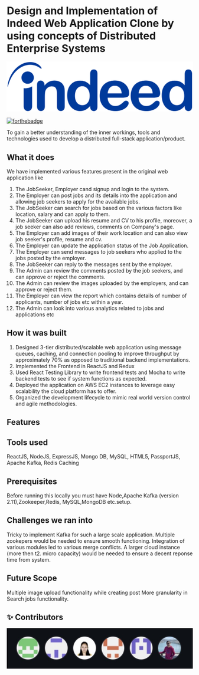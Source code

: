 # Design and Implementation of Indeed Web Application Clone by using concepts of Distributed Enterprise Systems

<p align="center">
  <img src="https://github.com/Priyanka-NAM/Indeed/blob/develop/frontend/public/Images/Indeed_logo.png"/>
</p>


[![forthebadge](https://forthebadge.com/images/badges/made-with-javascript.svg)](https://forthebadge.com)


To gain a better understanding of the inner workings, tools and technologies used to develop a distributed full-stack application/product.

## What it does
We have implemented various features present in the original web application like
1) The JobSeeker, Employer cand signup and login to the system.
2) The Employer can post jobs and its details into the application and allowing job seekers to apply for the available jobs.
3) The JobSeeker can search for jobs based on the various factors like location, salary and can apply to them.
4) The JobSeeker can upload his resume and CV to his profile, moreover, a job seeker can also add reviews, comments on Company's page.
5) The Employer can add images of their work location and can also view job seeker's profile, resume and cv.
6) The Employer can update the application status of the Job Application.
7) The Employer can send messages to job seekers who applied to the jobs posted by the employer.
8) The JobSeeker can reply to the messages sent by the employer.
9) The Admin can review the comments posted by the job seekers, and can approve or reject the comments.
10) The Admin can review the images uploaded by the employers, and can approve or reject them.
11) The Employer can view the report which contains details of number of applicants, number of jobs etc within a year. 
12) The Admin can look into various analytics related to jobs and applications etc

## How it was built
1) Designed 3-tier distributed/scalable web application using message queues, caching, and connection pooling to improve throughput by approximately 70% as opposed to traditional backend implementations.
2) Implemented the Frontend in ReactJS and Redux  
3) Used React Testing Library to write frontend tests and Mocha to write backend tests to see if system functions as expected.
4) Deployed the application on AWS EC2 instances to leverage easy scalability the cloud platform has to offer. 
5) Organized the development lifecycle to mimic real world version control and agile methodologies.

## Features

## Tools used 
 ReactJS, NodeJS, ExpressJS, Mongo DB, MySQL, HTML5, PassportJS, Apache Kafka, Redis Caching

## Prerequisites
Before running this locally you must have Node,Apache Kafka (version 2.11),Zookeeper,Redis, MySQL,MongoDB etc.setup.

## Challenges we ran into
Tricky to implement Kafka for such a large scale application. Multiple zookepers would be needed to ensure smooth functioning.
Integration of various modules led to various merge conflicts.
A larger cloud instance (more then t2. micro capacity) would be needed to ensure a decent reponse time from system.

## Future Scope
Multiple image upload functionality while creating post
More granularity in Search jobs functionality.

## ✨ Contributors
<a href="https://github.com/Priyanka-NAM/Indeed/graphs/contributors">
  <img src="https://github.com/Priyanka-NAM/Indeed/blob/develop/uploads/Contributors.jpg"/>
</a>  


